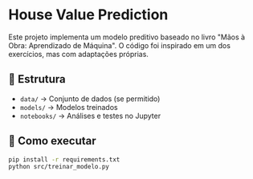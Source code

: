# House Value Prediction

Este projeto implementa um modelo preditivo baseado no livro "Mãos à Obra: Aprendizado de Máquina". O código foi inspirado em um dos exercícios, mas com adaptações próprias.

## 📁 Estrutura
- `data/` → Conjunto de dados (se permitido)
- `models/` → Modelos treinados
- `notebooks/` → Análises e testes no Jupyter

## 🚀 Como executar
```bash
pip install -r requirements.txt
python src/treinar_modelo.py
